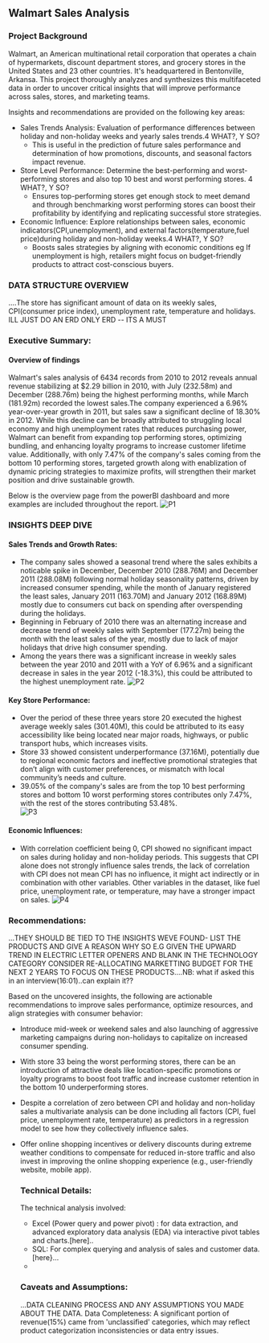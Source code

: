## Walmart Sales Analysis
### Project Background
Walmart, an American multinational retail corporation that operates a chain of hypermarkets, discount department stores, and grocery stores in the United States and 23 other countries. It's headquartered in Bentonville, Arkansa.
This project thoroughly analyzes and synthesizes this multifaceted data in order to uncover critical insights that will improve performance across sales, stores, and marketing teams.

Insights and recommendations are provided on the following key areas:

- Sales Trends Analysis: Evaluation of performance differences between holiday and non-holiday weeks and yearly sales trends.4 WHAT?, Y SO?
   - This is useful in the prediction of future sales performance and determination of how promotions, discounts, and seasonal factors impact revenue.
- Store Level Performance: Determine the best-performing and worst-performing stores and also top 10 best and worst performing stores. 4 WHAT?, Y SO?
  -  Ensures top-performing stores get enough stock to meet demand and through benchmarking worst performing stores can boost their profitability by identifying and replicating successful store strategies. 
- Economic Influence: Explore relationships between sales, economic indicators(CPI,unemployment), and external factors(temperature,fuel price)during holiday and non-holiday weeks.4 WHAT?, Y SO?
  - Boosts sales strategies by aligning with economic conditions eg If unemployment is high, retailers might focus on budget-friendly products to attract cost-conscious buyers.



### DATA STRUCTURE OVERVIEW
....The store has significant amount of data on its weekly sales, CPI(consumer price index), unemployment rate, temperature and holidays.
ILL JUST DO AN ERD ONLY
  ERD -- ITS A MUST

### Executive Summary:
#### Overview of findings
Walmart's sales analysis of 6434 records from 2010 to 2012 reveals annual revenue stabilizing at $2.29 billion in 2010, with July (232.58m) and December (288.76m) being the highest performing months, while March (181.92m) recorded the lowest sales.The company experienced a 6.96% year-over-year growth in 2011, but sales saw a significant decline of 18.30% in 2012. While this decline can be broadly attributed to struggling local economy and high unemployment rates that reduces purchasing power, Walmart can benefit from expanding top performing stores, optimizing bundling, and enhancing loyalty programs to increase customer lifetime value. Additionally, with only 7.47% of the company's sales coming from the bottom 10 performing stores, targeted growth along with enablization of dynamic pricing strategies to maximize profits, will strengthen their market position and drive sustainable growth.


Below is the overview page from the powerBI dashboard and more examples are included throughout the report.
![P1](https://github.com/user-attachments/assets/f07ac416-78bd-4790-a2b8-168cb29dbc5e)

### INSIGHTS DEEP DIVE
#### Sales Trends and Growth Rates:
- The company sales showed a seasonal trend where the sales exhibits a noticable spike in December, December 2010 (288.76M) and December 2011 (288.08M) following normal holiday seasonality patterns, driven by 
  increased consumer spending, while the month of January registered the least sales, January 2011 (163.70M) and January 2012 (168.89M) mostly due to consumers cut back on spending after 
  overspending during the holidays. 
- Beginning in February of 2010 there was an alternating increase and decrease trend of weekly sales with September (177.27m) being the month with the least sales of the year, mostly due to lack of major holidays that 
  drive high consumer spending.
- Among the years there was a significant increase in weekly sales between the year 2010 and 2011 with a YoY of 6.96% and a significant decrease in sales in the year 2012 (-18.3%), this could be attributed to the highest 
  unemployment rate. 
  ![P2](https://github.com/user-attachments/assets/673ae401-48f3-437a-860d-455a6d989fed)



#### Key Store Performance:
- Over the period of these three years store 20 executed the highest average weekly sales (301.40M), this could be attributed to its  easy accessibility like being located near major roads, highways, or public transport 
  hubs, which increases visits.
- Store 33 showed consistent underperformance (37.16M), potentially due to regional economic factors and ineffective promotional strategies that don’t align with customer preferences, or mismatch with local community’s 
  needs and culture.
- 39.05% of the company's sales are from the top 10 best performing stores and bottom 10 worst performing stores contributes only 7.47%, with the rest of the stores contributing 53.48%.   
  ![P3](https://github.com/user-attachments/assets/09ed75dd-5d25-4195-833b-5e91472b00ad)



#### Economic Influences:
- With correlation coefficient being 0, CPI showed no significant impact on sales during holiday and non-holiday periods.
  This suggests that CPI alone does not strongly influence sales trends, the lack of correlation with CPI does not mean CPI has no influence, it might act indirectly or in combination with other variables.
  Other variables in the dataset, like fuel price, unemployment rate, or temperature, may have a stronger impact on sales.
![P4](https://github.com/user-attachments/assets/61b8c492-92fc-4a8d-8956-f9872b38e4bc)



### Recommendations: 
...THEY SHOULD BE TIED TO THE INSIGHTS WEVE FOUND- LIST THE PRODUCTS AND GIVE A REASON WHY SO E.G GIVEN THE UPWARD TREND IN ELECTRIC LETTER OPENERS AND BLANK IN THE TECHNOLOGY  CATEGORY CONSIDER RE-ALLOCATING MARKETTING BUDGET FOR THE NEXT 2 YEARS TO FOCUS ON THESE PRODUCTS....NB: what if asked this in an interview(16:01)..can explain it??

 Based on the uncovered insights, the following are actionable recommendations to improve sales performance, optimize resources, and align strategies with consumer behavior:
 - Introduce mid-week or weekend sales and also launching of aggressive marketing campaigns during non-holidays to capitalize on increased consumer spending.
 - With store 33 being the worst performing stores, there can be an introduction of attractive deals like location-specific promotions or loyalty programs to boost foot traffic and increase customer retention in the 
   bottom 10 underperforming stores.
 - Despite a correlation of zero between CPI and holiday and non-holiday sales a multivariate analysis can be done including all factors (CPI, fuel price, unemployment rate, temperature) as predictors in a regression 
   model to see how they collectively influence sales.
 - Offer online shopping incentives or delivery discounts during extreme weather conditions to compensate for reduced in-store traffic and also invest in improving the online shopping experience (e.g., user-friendly 
   website, mobile app).

   ### Technical Details:
   The technical analysis involved:
   - Excel (Power query and power pivot) : for data extraction, and advanced exploratory data analysis (EDA) via interactive pivot tables and charts.[here]..
   - SQL: For complex querying and analysis of sales and customer data.[here}...
   - 

    ### Caveats and Assumptions:
   ...DATA CLEANING PROCESS AND ANY ASSUMPTIONS YOU MADE ABOUT THE DATA.
   Data Completeness: A significant portion of revenue(15%) came from 'unclassified' categories, which may reflect product categorization inconsistencies or data entry issues.







